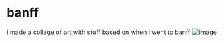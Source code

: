 # banff

i made a collage of art with stuff based on when i went to banff
![image](https://github.com/user-attachments/assets/d2a790ad-818b-4625-ba59-65f6ba39ef76)
